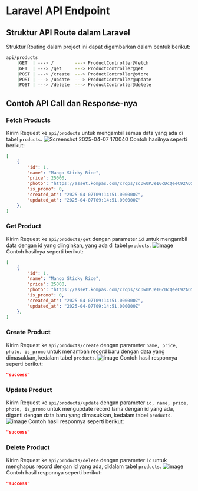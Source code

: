 # Laravel API Endpoint

## Struktur API Route dalam Laravel
Struktur Routing dalam project ini dapat digambarkan dalam bentuk berikut:

```bash
api/products
    |GET  | ---> /        ---> ProductController@fetch
    |GET  | ---> /get     ---> ProductController@get
    |POST | ---> /create  ---> ProductController@store
    |POST | ---> /update  ---> ProductController@update
    |POST | ---> /delete  ---> ProductController@delete
```

## Contoh API Call dan Response-nya

### Fetch Products
Kirim Request ke `api/products` untuk mengambil semua data yang ada di tabel `products`.
![Screenshot 2025-04-07 170040](https://github.com/user-attachments/assets/9aac3cef-1317-4e5f-a213-0944b6e9770b)
Contoh hasilnya seperti berikut:
```json
[
    {
        "id": 1,
        "name": "Mango Sticky Rice",
        "price": 25000,
        "photo": "https://asset.kompas.com/crops/scDw0PJeIGcDcQeeC92AO5ugc1Y=/120x80:1000x667/1200x800/data/photo/2022/06/09/62a17bac71461.jpg",
        "is_promo": 0,
        "created_at": "2025-04-07T09:14:51.000000Z",
        "updated_at": "2025-04-07T09:14:51.000000Z"
    },
]
```

### Get Product
Kirim Request ke `api/products/get` dengan parameter `id` untuk mengambil data dengan id yang diinginkan, yang ada di tabel `products`.
![image](https://github.com/user-attachments/assets/4b69d1e2-c210-4eb4-b170-4924637e1d70)
Contoh hasilnya seperti berikut:
```json
[
    {
        "id": 1,
        "name": "Mango Sticky Rice",
        "price": 25000,
        "photo": "https://asset.kompas.com/crops/scDw0PJeIGcDcQeeC92AO5ugc1Y=/120x80:1000x667/1200x800/data/photo/2022/06/09/62a17bac71461.jpg",
        "is_promo": 0,
        "created_at": "2025-04-07T09:14:51.000000Z",
        "updated_at": "2025-04-07T09:14:51.000000Z"
    },
]
```

### Create Product
Kirim Request ke `api/products/create` dengan parameter `name, price, photo, is_promo` untuk menambah record baru dengan data yang dimasukkan, kedalam tabel `products`.
![image](https://github.com/user-attachments/assets/88c28000-02ca-40de-b967-fe292320d052)
Contoh hasil responnya seperti berikut:
```json
"success"
```

### Update Product
Kirim Request ke `api/products/update` dengan parameter `id, name, price, photo, is_promo` untuk mengupdate record lama dengan id yang ada, diganti dengan data baru yang dimasukkan, kedalam tabel `products`.
![image](https://github.com/user-attachments/assets/a817e621-1e7f-4559-a8df-8627a597fc3e)
Contoh hasil responnya seperti berikut:
```json
"success"
```

### Delete Product
Kirim Request ke `api/products/delete` dengan parameter `id` untuk menghapus record dengan id yang ada, didalam tabel `products`.
![image](https://github.com/user-attachments/assets/24087815-80c8-41fd-a101-d64b682acc78)
Contoh hasil responnya seperti berikut:
```json
"success"
```

